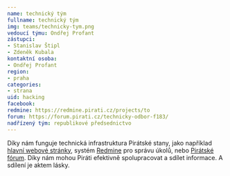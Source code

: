 ```yaml
---
name: technický tým
fullname: technický tým
img: teams/technicky-tym.png
vedoucí týmu: Ondřej Profant
zástupci:
- Stanislav Štipl
- Zdeněk Kubala
kontaktní osoba:
- Ondřej Profant
region:
- praha
categories:
- strana
uid: hacking
facebook:
redmine: https://redmine.pirati.cz/projects/to
forum: https://forum.pirati.cz/technicky-odbor-f183/
nadřízený tým: republikové předsednictvo
---
```


Díky nám funguje technická infrastruktura Pirátské stany, jako například [hlavní webové stránky](https://www.pirati.cz/portal?redirect=1), systém [Redmine](https://redmine.pirati.cz/) pro správu úkolů, nebo [Pirátské fórum](https://forum.pirati.cz/). Díky nám mohou Piráti efektivně spolupracovat a sdílet informace. A sdílení je aktem lásky.

